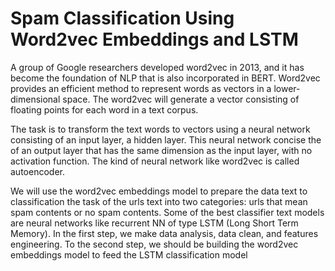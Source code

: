# Spam Classification Using Word2vec Embeddings and LSTM

A group of Google researchers developed word2vec in 2013, and it has become
the foundation of NLP that is also incorporated in BERT. Word2vec provides
an efficient method to represent words as vectors in a lower-dimensional
space. The word2vec will generate a vector consisting of
floating points for each word in a text corpus. 

The task is to transform the text words to vectors using a neural network consisting of an input layer, a hidden layer. This neural network concise the of an output layer that has the same dimension as the input layer, with no activation function.  The kind of neural network like word2vec is called autoencoder.

We will use the word2vec embeddings model to prepare the data text to classification the task of the urls text into two categories: urls that mean spam contents or no spam contents. Some of the best classifier text models are neural networks like recurrent NN of type LSTM (Long Short Term Memory). In the first step, we make data analysis, data clean, and features engineering. To the second step, we should be building the word2vec embeddings model to feed the LSTM classification model
